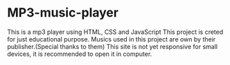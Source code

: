 # MP3-music-player
This is a mp3 player using HTML, CSS and JavaScript
This project is creted for just educational purpose. Musics used in this project are own by their publisher.(Special thanks to them)
This site is not yet responsive for small devices, it is recommended to open it in computer.
